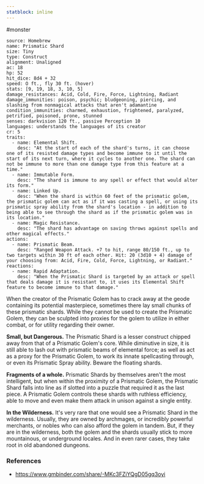 ```yaml
---
statblock: inline
---
```

 #monster 

```statblock
source: Homebrew
name: Prismatic Shard
size: Tiny
type: Construct
alignment: Unaligned
ac: 18
hp: 52
hit_dice: 8d4 + 32
speed: O ft., fly 30 ft. (hover)
stats: [9, 19, 18, 3, 10, 5]
damage_resistances: Acid, Cold, Fire, Force, Lightning, Radiant
damage_immunities: poison, psychic; bludgeoning, piercing, and slashing from nonmagical attacks that aren't adamantine
condition_immunities: charmed, exhaustion, frightened, paralyzed, petrified, poisoned, prone, stunned
senses: darkvision 120 ft., passive Perception 10
languages: understands the languages of its creator
cr: 5
traits:
  - name: Elemental Shift.
    desc: "At the start of each of the shard's turns, it can choose one of its resisted damage types and become immune to it until the start of its next turn, where it cycles to another one. The shard can not be immune to more than one damage type from this feature at a time."
  - name: Immutable Form.
    desc: "The shard is immune to any spell or effect that would alter its form."
  - name: Linked Up.
    desc: "When the shard is within 60 feet of the prismatic golem, the prismatic golem can act as if it was casting a spell, or using its prismatic spray ability from the shard's location - in addition to being able to see through the shard as if the prismatic golem was in its location."
  - name: Magic Resistance.
    desc: "The shard has advantage on saving throws against spells and other magical effects."
actions:
  - name: Prismatic Beam.
    desc: "Ranged Weapon Attack. +7 to hit, range 80/150 ft., up to two targets within 30 ft of each other. Hit: 20 (3d10 + 4) damage of your choosing from: Acid, Fire, Cold, Force, Lightning, or Radiant."
reactions:
  - name: Rapid Adaptation.
    desc: "When the Prismatic Shard is targeted by an attack or spell that deals damage it is resistant to, it uses its Elemental Shift feature to become immune to that damage."
```

When the creator of the Prismatic Golem has to crack away at the geode containing its potential masterpiece, sometimes there lay small chunks of these prismatic shards. While they cannot be used to create the Prismatic Golem, they can be sculpted into proxies for the golem to utilize in either combat, or for utility regarding their owner.

**Small, but Dangerous.** The Prismatic Shard is a lesser construct chipped away from that of a Prismatic Golem's core. While diminutive in size, it is still able to lash out with prismatic beams of elemental force; as well as act as a proxy for the Prismatic Golem, to work its innate spellcasting through, or even its Prismatic Spray ability. Beware the floating shards.

**Fragments of a whole.** Prismatic Shards by themselves aren't the most intelligent, but when within the proximity of a Prismatic Golem, the Prismatic Shard falls into line as if slotted into a puzzle that required it as the last piece. A Prismatic Golem controls these shards with ruthless efficiency, able to move and even make them attack in unison against a single entity.

**In the Wilderness.** It's very rare that one would see a Prismatic Shard in the wilderness. Usually, they are owned by archmages, or incredibly powerful merchants, or nobles who can also afford the golem in tandem. But, if they are in the wilderness, both the golem and the shards usually stick to more mountainous, or underground locales. And in even rarer cases, they take root in old abandoned dungeons.

### References

* https://www.gmbinder.com/share/-MKc3FZiYQgD05gq3oyi
